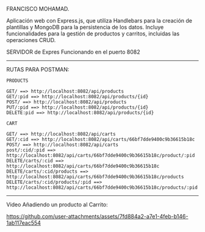 FRANCISCO MOHAMAD.

Aplicación web con Express.js, que utiliza Handlebars para la creación de plantillas y MongoDB para la persistencia de los datos. Incluye funcionalidades para la gestión de productos y carritos, incluidas las operaciones CRUD.

SERVIDOR de Expres Funcionando en el puerto 8082

------------------------------------------------------

RUTAS PARA POSTMAN:
```
PRODUCTS

GET/ ==> http://localhost:8082/api/products
GET/:pid ==> http://localhost:8082/api/products/{id}
POST/ ==> http://localhost:8082/api/products
PUT/:pid ==> http://localhost:8082/api/products/{id}
DELETE:pid ==> http://localhost:8082/api/products/{id}

CART

GET/ ==> http://localhost:8082/api/carts
GET/:cid ==> http://localhost:8082/api/carts/66bf7dde9400c9b36615b18c
POST/ ==> http://localhost:8082/api/carts
post/:cid/:pid ==> http://localhost:8082/api/carts/66bf7dde9400c9b36615b18c/product/:pid
DELETE/carts/:cid ==> http://localhost:8082/api/carts/66bf7dde9400c9b36615b18c
DELETE/carts/:cid/products ==> http://localhost:8082/api/carts/66bf7dde9400c9b36615b18c/products
DELETE/carts/:cid/products/:pid ==> http://localhost:8082/api/carts/66bf7dde9400c9b36615b18c/products/:pid

```
------------------------------------------------------
Video Añadiendo un producto al Carrito:

https://github.com/user-attachments/assets/7fd884a2-a7e1-4feb-b146-1ab117eac554

